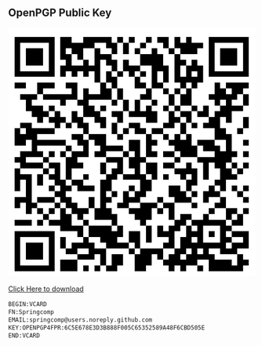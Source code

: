 ## OpenPGP Public Key

![](./assets/qrcode.png)

[Click Here to download](./assets/springcomp.pub)

```vcard
BEGIN:VCARD
FN:Springcomp
EMAIL:springcomp@users.noreply.github.com
KEY:OPENPGP4FPR:6C5E678E3D3B888F005C65352589A48F6CBD505E
END:VCARD
```